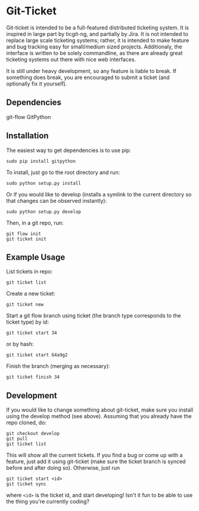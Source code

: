 Git-Ticket
==========

Git-ticket is intended to be a full-featured distributed ticketing system. It is
inspired in large part by ticgit-ng, and partially by Jira. It is not intended
to replace large scale ticketing systems; rather, it is intended to make feature
and bug tracking easy for small/medium sized projects. Additionaly, the
interface is written to be solely commandline, as there are already great
ticketing systems out there with nice web interfaces.

It is still under heavy development, so any feature is liable to break. If
something does break, you are encouraged to submit a ticket (and optionally fix
it yourself).

Dependencies
------------
git-flow
GitPython

Installation
------------

The easiest way to get dependencies is to use pip:

	sudo pip install gitpython

To install, just go to the root directory and run:

	sudo python setup.py install

Or if you would like to develop (installs a symlink to the current directory so
that changes can be observed instantly):

	sudo python setup.py develop

Then, in a git repo, run:

	git flow init
	git ticket init

Example Usage
-------------

List tickets in repo:

	git ticket list

Create a new ticket:

	git ticket new

Start a git flow branch using ticket (the branch type corresponds to the ticket
type) by id:

	git ticket start 34

or by hash:

	git ticket start 64a9g2

Finish the branch (merging as necessary):

	git ticket finish 34

Development
-----------

If you would like to change something about git-ticket, make sure you install
using the develop method (see above). Assuming that you already have the repo
cloned, do:

	git checkout develop
	git pull
	git ticket list

This will show all the current tickets. If you find a bug or come up with a
feature, just add it using git-ticket (make sure the ticket branch is synced
before and after doing so). Otherwise, just run

	git ticket start <id>
	git ticket sync

where `<id>` is the ticket id, and start developing! Isn't it fun to be able to
use the thing you're currently coding?
